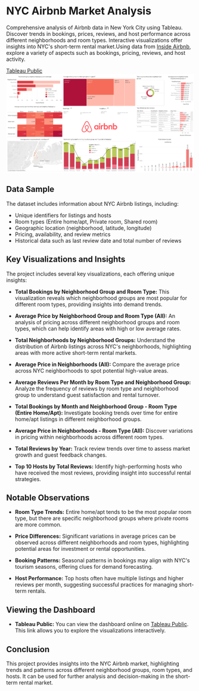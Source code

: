 # NYC Airbnb Market Analysis
Comprehensive analysis of Airbnb data in New York City using Tableau. Discover trends in bookings, prices, reviews, and host performance across different neighborhoods and room types. Interactive visualizations offer insights into NYC's short-term rental market.Using data from [Inside Airbnb](https://insideairbnb.com/get-the-data), explore a variety of aspects such as bookings, pricing, reviews, and host activity.

[Tableau Public](https://public.tableau.com/app/profile/murali.krishna.avula/viz/Airbnb_NYC_17130500525390/Dashboard1)
![NYC Airbnb Visualization](images/nyc_airbnb_viz.png)

## Data Sample

The dataset includes  information about NYC Airbnb listings, including:

- Unique identifiers for listings and hosts
- Room types (Entire home/apt, Private room, Shared room)
- Geographic location (neighborhood, latitude, longitude)
- Pricing, availability, and review metrics
- Historical data such as last review date and total number of reviews

## Key Visualizations and Insights

The project includes several key visualizations, each offering unique insights:

- **Total Bookings by Neighborhood Group and Room Type:** This visualization reveals which neighborhood groups are most popular for different room types, providing insights into demand trends.
  
- **Average Price by Neighborhood Group and Room Type (All):** An analysis of pricing across different neighborhood groups and room types, which can help identify areas with high or low average rates.

- **Total Neighborhoods by Neighborhood Groups:** Understand the distribution of Airbnb listings across NYC's neighborhoods, highlighting areas with more active short-term rental markets.

- **Average Price in Neighborhoods (All):** Compare the average price across NYC neighborhoods to spot potential high-value areas.

- **Average Reviews Per Month by Room Type and Neighborhood Group:** Analyze the frequency of reviews by room type and neighborhood group to understand guest satisfaction and rental turnover.

- **Total Bookings by Month and Neighborhood Group - Room Type (Entire Home/Apt):** Investigate booking trends over time for entire home/apt listings in different neighborhood groups.

- **Average Price in Neighborhoods - Room Type (All):** Discover variations in pricing within neighborhoods across different room types.

- **Total Reviews by Year:** Track review trends over time to assess market growth and guest feedback changes.

- **Top 10 Hosts by Total Reviews:** Identify high-performing hosts who have received the most reviews, providing insight into successful rental strategies.

## Notable Observations

- **Room Type Trends:** Entire home/apt tends to be the most popular room type, but there are specific neighborhood groups where private rooms are more common.

- **Price Differences:** Significant variations in average prices can be observed across different neighborhoods and room types, highlighting potential areas for investment or rental opportunities.

- **Booking Patterns:** Seasonal patterns in bookings may align with NYC's tourism seasons, offering clues for demand forecasting.

- **Host Performance:** Top hosts often have multiple listings and higher reviews per month, suggesting successful practices for managing short-term rentals.


## Viewing the Dashboard

- **Tableau Public:** You can view the dashboard online on [Tableau Public](https://public.tableau.com/app/profile/murali.krishna.avula/viz/Airbnb_NYC_17130500525390/Dashboard1). This link allows you to explore the visualizations interactively.
  
## Conclusion

This project provides insights into the NYC Airbnb market, highlighting trends and patterns across different neighborhood groups, room types, and hosts. It can be used for further analysis and decision-making in the short-term rental market.


